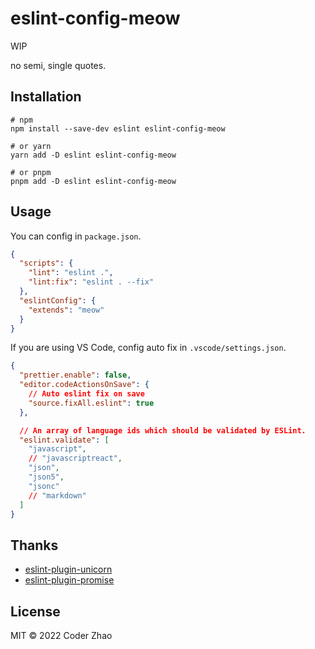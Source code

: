 # eslint-config-meow

WIP

no semi, single quotes.

## Installation

```
# npm
npm install --save-dev eslint eslint-config-meow

# or yarn
yarn add -D eslint eslint-config-meow

# or pnpm
pnpm add -D eslint eslint-config-meow
```

## Usage

You can config in `package.json`.

```json
{
  "scripts": {
    "lint": "eslint .",
    "lint:fix": "eslint . --fix"
  },
  "eslintConfig": {
    "extends": "meow"
  }
}
```

If you are using VS Code, config auto fix in `.vscode/settings.json`.

```json
{
  "prettier.enable": false,
  "editor.codeActionsOnSave": {
    // Auto eslint fix on save
    "source.fixAll.eslint": true
  },

  // An array of language ids which should be validated by ESLint.
  "eslint.validate": [
    "javascript",
    // "javascriptreact",
    "json",
    "json5",
    "jsonc"
    // "markdown"
  ]
}
```

## Thanks

- [eslint-plugin-unicorn](https://github.com/sindresorhus/eslint-plugin-unicorn)
- [eslint-plugin-promise](https://github.com/xjamundx/eslint-plugin-promise)

## License

MIT © 2022 Coder Zhao
